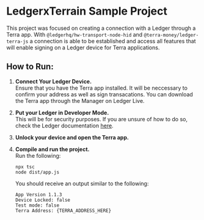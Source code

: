 # LedgerxTerrain Sample Project

This project was focused on creating a connection with a Ledger through a Terra app. With `@ledgerhq/hw-transport-node-hid` and `@terra-money/ledger-terra-js` a connection is able to be established and access all features that will enable signing on a Ledger device for Terra applications.

## How to Run:

1. **Connect Your Ledger Device.**<br/>
   Ensure that you have the Terra app installed. It will be neccessary to confirm your address as well as sign transacations. You can download the Terra app through the Manager on Ledger Live.
2. **Put your Ledger in Developer Mode.**<br/>
   This will be for security purposes. If you are unsure of how to do so, check the Ledger documentation [here](https://developers.ledger.com/docs/live-app/developer-mode/).
3. **Unlock your device and open the Terra app.**
4. **Compile and run the project.**<br/>
   Run the following:

   ```
   npx tsc
   node dist/app.js
   ```

   You should receive an output similar to the following:

   ```
   App Version 1.1.3
   Device Locked: false
   Test mode: false
   Terra Address: {TERRA_ADDRESS_HERE}
   ```
